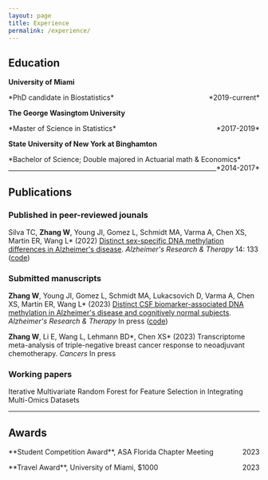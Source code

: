 ```yaml
---
layout: page
title: Experience
permalink: /experience/
---
```


## Education

**University of Miami**

<p style="text-align:left;">
    *PhD candidate in Biostatistics*
    <span style="float:right;">
        *2019-current*
    </span>
</p>


**The George Wasingtom University**

<p style="text-align:left;">
    *Master of Science in Statistics*
    <span style="float:right;">
        *2017-2019*
    </span>
</p>


**State University of New York at Binghamton**		

<p style="text-align:left;">
    *Bachelor of Science; Double majored in Actuarial math & Economics*
    <span style="float:right;">
        *2014-2017*
    </span>
</p>


--------------------------------------------------------------
## Publications

### Published in peer-reviewed jounals

Silva TC, **Zhang W**, Young JI, Gomez L, Schmidt MA, Varma A, Chen XS, Martin ER, Wang L\* (2022) [Distinct sex-specific DNA methylation differences in Alzheimer's disease](https://alzres.biomedcentral.com/articles/10.1186/s13195-022-01070-z). *Alzheimer's Research & Therapy* 14: 133 ([code](https://github.com/TransBioInfoLab/AD-meta-analysis-blood-by-sex))

### Submitted manuscripts

**Zhang W**, Young JI, Gomez L, Schmidt MA, Lukacsovich D, Varma A, Chen XS, Martin ER, Wang L\* (2023) [Distinct CSF biomarker-associated DNA methylation in Alzheimer's disease and cognitively normal subjects](https://www.researchsquare.com/article/rs-2391364/v1). *Alzheimer's Research & Therapy* In press ([code](https://github.com/TransBioInfoLab/AD-ATN-biomarkers-and-DNAm))

**Zhang W**, Li E, Wang L, Lehmann BD\*, Chen XS\* (2023) Transcriptome meta-analysis of triple-negative breast cancer response to neoadjuvant chemotherapy. *Cancers* In press

### Working papers

Iterative Multivariate Random Forest for Feature Selection in Integrating Multi-Omics Datasets

--------------------------------------------------------------
## Awards

<p style="text-align:left;">
    **Student Competition Award**, ASA Florida Chapter Meeting
    <span style="float:right;">
        2023
    </span>
</p>

<p style="text-align:left;">
    **Travel Award**, University of Miami, $1000
    <span style="float:right;">
        2023
    </span>
</p>


